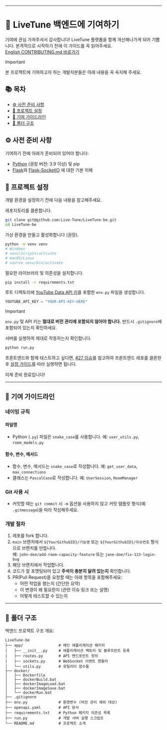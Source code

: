 

---

# 📝 LiveTune 백엔드에 기여하기

기여에 관심 가져주셔서 감사합니다! LiveTune 플랫폼을 함께 개선해나가게 되어 기쁩니다. 본격적으로 시작하기 전에 이 가이드를 꼭 읽어주세요.  
[English CONTRIBUTING.md 바로가기](../CONTRIBUTING.md)

> [!IMPORTANT]  
> 본 프로젝트에 기여하고자 하는 개발자분들은 아래 내용을 꼭 숙지해 주세요.

## 📚 목차

- [⚙️ 사전 준비 사항](#️-사전-준비-사항)
- [🔧 프로젝트 설정](#-프로젝트-설정)
- [📝 기여 가이드라인](#-기여-가이드라인)
- [📁 폴더 구조](#-폴더-구조)

## ⚙️ 사전 준비 사항

기여하기 전에 아래가 준비되어 있어야 합니다:
- [Python](https://www.python.org/) (권장 버전: 3.9 이상) 및 pip
- [Flask](https://flask.palletsprojects.com/)와 [Flask-SocketIO](https://flask-socketio.readthedocs.io/) 에 대한 기본 이해

## 🔧 프로젝트 설정

개발 환경을 설정하기 전에 다음 내용을 참고해주세요.

레포지토리를 클론합니다.

```bash
git clone git@github.com:Live-Tune/LiveTune-be.git
cd LiveTune-be
```

가상 환경을 만들고 활성화합니다 (권장).

```bash
python -m venv venv
# Windows
# venv\Scripts\activate
# macOS/Linux
# source venv/bin/activate
```

필요한 라이브러리 및 의존성을 설치합니다.

```bash
pip install -r requirements.txt
```

루트 디렉토리에 [YouTube Data API 키](https://developers.google.com/youtube/v3/getting-started)를 포함한 `env.py` 파일을 생성합니다.

```python
YOUTUBE_API_KEY = "YOUR-API-KEY-HERE"
```

> [!important]  
> `env.py` 및 API 키는 **절대로 버전 관리에 포함되지 않아야 합니다.** 반드시 `.gitignore`에 포함되어 있는지 확인하세요.

서버를 실행하여 제대로 작동하는지 확인합니다.

```bash
python run.py
```

프론트엔드와 함께 테스트하고 싶다면, [#27 이슈](https://github.com/Live-Tune/LiveTune-be/issues/27)를 참고하여 프론트엔드 레포를 클론한 후 [설정 가이드](https://github.com/Live-Tune/LiveTune-fe/blob/main/CONTRIBUTING.md#-project-setup)를 따라 실행하면 됩니다.

이제 준비 완료입니다!

---

## 📝 기여 가이드라인

### 네이밍 규칙

#### 파일명

- Python (`.py`) 파일은 `snake_case`를 사용합니다. 예: `user_utils.py`, `room_models.py`

#### 함수, 변수, 메서드

- 함수, 변수, 메서드는 `snake_case`로 작성합니다. 예: `get_user_data`, `max_connections`    
- 클래스는 `PascalCase`로 작성합니다. 예: `UserSession`, `RoomManager`

### Git 사용 시

- 커밋할 때는 `git commit` 시 `-m` 옵션을 사용하지 않고 커밋 템플릿 형식(예: `.gitmessage`)을 따라 작성해주세요.    

### 개발 절차

1. 레포를 fork 합니다.
2. `main` 브랜치에서 `${YourGithubID}/기능명` 또는 `${YourGithubID}/이슈번호` 형식으로 브랜치를 만듭니다.  
    예: `john-doe/add-room-capacity-feature` 또는 `jane-doe/fix-123-login-bug`
3. 해당 브랜치에서 작업합니다.
4. 코드가 잘 포맷팅되어 있고 **주석이 충분히 달려 있는지** 확인합니다.
5. PR(Pull Request)을 요청할 때는 아래 항목을 포함해주세요:
    - 어떤 작업을 했는지 (간단한 요약)
    - 이 변경이 왜 필요한지 (관련 이슈 링크 또는 설명)
    - 어떻게 테스트할 수 있는지

---

## 📁 폴더 구조

백엔드 프로젝트 구조 개요:

```
LiveTune-be
├── app/                # 메인 애플리케이션 패키지
│   ├── __init__.py     # 애플리케이션 팩토리 및 블루프린트 등록
│   ├── routes.py       # API 엔드포인트 정의
│   ├── sockets.py      # WebSocket 이벤트 핸들러
│   └── utils.py        # 유틸리티 함수들
├── docker/
│   ├── Dockerfile
│   ├── dockerBuild.bat
│   ├── dockerImageLoad.bat
│   ├── dockerImageSave.bat
│   └── dockerRun.bat
├── .gitignore
├── env.py              # 환경변수 (버전 관리 제외 대상)
├── openapi.yaml        # API 문서
├── requirements.txt    # Python 패키지 의존성 목록
├── run.py              # 개발 서버 실행 스크립트
└── README.md           # 프로젝트 소개
```
